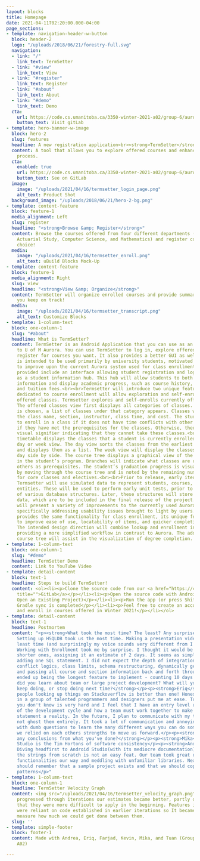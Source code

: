 ```yaml
---
layout: blocks
title: Homepage
date: 2021-04-11T02:20:00.000-04:00
page_sections:
- template: navigation-header-w-button
  block: header-2
  logo: "/uploads/2018/06/21/forestry-full.svg"
  navigation:
  - link: "/"
    link_text: TermSetter
  - link: "#view"
    link_text: View
  - link: "#register"
    link_text: Register
  - link: "#about"
    link_text: About
  - link: "#demo"
    link_text: Demo
  cta:
    url: https://code.cs.umanitoba.ca/3350-winter-2021-a02/group-6/aurora-but-better-a02-group-6
    button_text: Visit gitLab
- template: hero-banner-w-image
  block: hero-2
  slug: features
  headline: A new registration application<br><strong>TermSetter</strong>
  content: A tool that allows you to explore offered courses and enhanced the registration
    process.
  cta:
    enabled: true
    url: https://code.cs.umanitoba.ca/3350-winter-2021-a02/group-6/aurora-but-better-a02-group-6
    button_text: See on GitLab
  image:
    image: "/uploads/2021/04/16/termsetter_login_page.png"
    alt_text: Product Shot
  background_image: "/uploads/2018/06/21/hero-2-bg.png"
- template: content-feature
  block: feature-1
  media_alignment: Left
  slug: register
  headline: "<strong>Browse &amp; Register</strong>"
  content: Browse the courses offered from four different departments (Accounting,
    Actuarial Study, Computer Science, and Mathematics) and register courses of your
    choice!
  media:
    image: "/uploads/2021/04/16/termsetter_enroll.png"
    alt_text: uBuild Blocks Mock-Up
- template: content-feature
  block: feature-1
  media_alignment: Right
  slug: view
  headline: "<strong>View &amp; Organize</strong>"
  content: TermSetter will organize enrolled courses and provide summaries to make
    you keep on track!
  media:
    image: "/uploads/2021/04/16/termsetter_transcript.png"
    alt_text: Customize Blocks
- template: 1-column-text
  block: one-column-1
  slug: "#about"
  headline: What is TermSetter?
  content: TermSetter is an Android Application that you can use as an alternative
    to U of M Aurora. You can use TermSetter to log in, explore offered courses, and
    register for courses you want. It also provides a better GUI as well.<br><br>Termsetter
    is intended to be used primarily by university students, motivated by the necessity
    to improve upon the current Aurora system used for class enrollment. Basic features
    provided include an interface allowing student registration and login, as well
    as a student information hub. This hub will allow students to both manage account
    information and display academic progress, such as course history, final grades,
    and tuition fees.<br><br>Termsetter will introduce two unique features. A section
    dedicated to course enrollment will allow exploration and self-enrollment in currently
    offered classes. Termsetter explores and self-enrolls currently offered classes.
    The offered classes view first displays all categories of classes. When a category
    is chosen, a list of classes under that category appears. Classes will include
    the class name, section, instructor, class time, and cost. The student is able
    to enroll in a class if it does not have time conflicts with other classes and
    if they have met the prerequisites for the classes. Otherwise, there will be a
    visual signifier indicating that they cannot take these classes.<br><br>The class
    timetable displays the classes that a student is currently enrolled in like a
    day or week view. The day view sorts the classes from the earliest to the latest
    and displays them as a list. The week view will display the classes under each
    day side by side. The course tree displays a graphical view of the core classes
    in the student’s program. Branches will indicate what classes are required by
    others as prerequisites. The student’s graduation progress is visually signified
    by moving through the course tree and is noted by the remaining number of credits
    for core classes and electives.<br><br>Prior to release, early iterations of the
    Termsetter will use simulated data to represent students, courses, and administrative
    entities. These will be used to perform early unit tests, prior to the implementation
    of various database structures. Later, these structures will store student-defined
    data, which are to be included in the final release of the project.<br><br>Termsetter
    will present a variety of improvements to the currently used Aurora system by
    specifically addressing usability issues brought to light by users. While Termsetter
    provides the same functionality for class enrollment, its unique features aim
    to improve ease of use, locatability of items, and quicker completion of tasks.
    The intended design direction will combine lookup and enrollment in one feature,
    providing a more simplified workflow in contrast to Aurora. The addition of a
    course tree will assist in the visualization of degree completion.
- template: 1-column-text
  block: one-column-1
  slug: "#demo"
  headline: TermSetter Demo
  content: Link to YouTube Video
- template: detail-content
  block: text-1
  headline: Steps to build TermSetter!
  content: <ol><li><p>Clone the source code from our <a href="https://code.cs.umanitoba.ca/3350-winter-2021-a02/group-6/aurora-but-better-a02-group-6"
    title="">GitLab</a></p></li><li><p>Open the source code with Android Studio (i.e.
    Open an Existing Project)</p></li><li><p>Run the app (or press Shift + F10) after
    Gradle sync is completed</p></li><li><p>Feel free to create an account, browse
    and enroll in courses offered in Winter 2021!</p></li></ol>
- template: detail-content
  block: text-1
  headline: Postmortem
  content: "<p><strong>What took the most time? The least? Any surprises?</strong></p><p><strong>Kevin</strong>:
    Setting up HSQLDB took us the most time. Making a presentation video took the
    least time (and surprisingly my voice sounds very different from I hear)</p><p><strong>Andrea</strong>:
    Working with Enrollment took me by surprise. I thought it would be one of the
    shorter ones, assigning it an estimate of 2 days. It seems as simple enough as
    adding one SQL statement. I did not expect the depth of integration it will require:
    conflict logics, class limits, schema restructuring, dynamically generating sections,
    and passing all course and section information back and forth through seams. It
    ended up being the longest feature to implement - counting 10 days!</p><p><strong>What
    did you learn about team or large project development? What will you start doing,
    keep doing, or stop doing next time?</strong></p><p><strong>Eriq</strong>: Two
    people looking up things on Stackoverflow is better than one! Honestly, working
    in a group of talented programmers and designers put me at ease. Trusting people
    you don't know is very hard and I feel that I have an entry level understanding
    of the development cycle and how a team must work together to make the vision
    statement a reality. In the future, I plan to communicate with my team more and
    not ghost them entirely. It took a lot of communication and annoying my teammates
    with dumb questions to learn the many different ways you can do something. Everyday
    we relied on each others strengths to move us forward.</p><p><strong>Can you draw
    any conclusions from what you've done?</strong></p><p><strong>Mika</strong>: Android
    Studio is the Tim Hortons of software consistency</p><p><strong>Andrea</strong>:
    Diving headfirst to Android Studio(with its mediocre documentation) and learning
    the strings from scratch is not an easy feat. Our team took great risks implementing
    functionalities our way and meddling with unfamiliar libraries. Next time, we
    should remember that a sample project exists and that we should copy its existing
    patterns</p>"
- template: 1-column-text
  block: one-column-1
  headline: TermSetter Velocity Graph
  content: <img src="/uploads/2021/04/16/termsetter_velocity_graph.png"><br>As we
    progressed through iterations our estimates became better, partly due to the fact
    that they were more difficult to apply in the beginning. Features in later iterations
    were reliant on code established in earlier iterations so It became easier to
    measure how much we could get done between them.
  slug: ''
- template: simple-footer
  block: footer-1
  content: Made with Andrea, Eriq, Farjad, Kevin, Mika, and Tuan (Group 6, Section
    A02)

---
```

